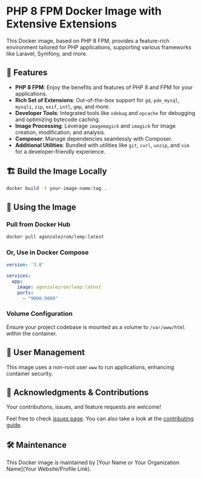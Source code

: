 # PHP 8 FPM Docker Image with Extensive Extensions

This Docker image, based on PHP 8 FPM, provides a feature-rich environment tailored for PHP applications, supporting various frameworks like Laravel, Symfony, and more.

## 🚀 Features

- **PHP 8 FPM**: Enjoy the benefits and features of PHP 8 and FPM for your applications.
- **Rich Set of Extensions**: Out-of-the-box support for `gd`, `pdo_mysql`, `mysqli`, `zip`, `exif`, `intl`, `gmp`, and more.
- **Developer Tools**: Integrated tools like `xdebug` and `opcache` for debugging and optimizing bytecode caching.
- **Image Processing**: Leverage `imagemagick` and `imagick` for image creation, modification, and analysis.
- **Composer**: Manage dependencies seamlessly with Composer.
- **Additional Utilities**: Bundled with utilities like `git`, `curl`, `unzip`, and `vim` for a developer-friendly experience.

## 🏗️ Build the Image Locally

```sh
docker build -t your-image-name:tag .
```

## 🐳 Using the Image

### Pull from Docker Hub

```sh
docker pull agonzalezrom/lemp:latest
```

### Or, Use in Docker Compose

```yaml
version: '3.8'

services:
  app:
    image: agonzalezrom/lemp:latest
    ports:
      - "9000:9000"
```

### Volume Configuration

Ensure your project codebase is mounted as a volume to `/var/www/html` within the container.

## 👥 User Management

This image uses a non-root user `www` to run applications, enhancing container security.

## 🙏 Acknowledgments & Contributions

Your contributions, issues, and feature requests are welcome!

Feel free to check [issues page](../../issues). You can also take a look at the [contributing guide](CONTRIBUTING.md).

## 🛠️ Maintenance

This Docker image is maintained by [Your Name or Your Organization Name](Your Website/Profile Link).
